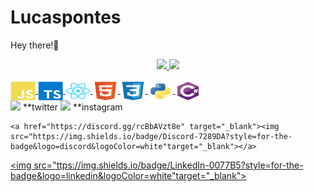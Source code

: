 # Lucaspontes
Hey there!👋


<div align="center">
  <a href="https://github.com/lucaspin-svg">
  <img height="180em" src="https://github-readme-stats.vercel.app/api?username=lucaspontes&show_icons=true&theme=omni&include_all_commits=true&count_private=true"/>
  <img height="180em" src="https://github-readme-stats.vercel.app/api/top-langs/?username=lucaspontes&layout=compact&langs_count=7&theme=omni"/>
</div>

  <div style="display: inline_block"><br>
  <img align="center" alt="Rafa-Js" height="30" width="40" src="https://raw.githubusercontent.com/devicons/devicon/master/icons/javascript/javascript-plain.svg">
  <img align="center" alt="Rafa-Ts" height="30" width="40" src="https://raw.githubusercontent.com/devicons/devicon/master/icons/typescript/typescript-plain.svg">
  <img align="center" alt="Rafa-React" height="30" width="40" src="https://raw.githubusercontent.com/devicons/devicon/master/icons/react/react-original.svg">
  <img align="center" alt="Rafa-HTML" height="30" width="40" src="https://raw.githubusercontent.com/devicons/devicon/master/icons/html5/html5-original.svg">
  <img align="center" alt="Rafa-CSS" height="30" width="40" src="https://raw.githubusercontent.com/devicons/devicon/master/icons/css3/css3-original.svg">
  <img align="center" alt="Rafa-Python" height="30" width="40" src="https://raw.githubusercontent.com/devicons/devicon/master/icons/python/python-original.svg">
  <img align="center" alt="Rafa-Csharp" height="30" width="40" src="https://raw.githubusercontent.com/devicons/devicon/master/icons/csharp/csharp-original.svg">
 
</div>

  <div>
       <a href="https://twitter.com/Heypinfay2 " target="_blank"><img src="https://img.shields.io/badge/Twitter-1DA1F2?style=for-the-badge&logo=twitter&logoColor=white" target="_blank"></a> **twitter
  <a href="https://www.instagram.com/medesluks/ " target="_blank"><img src="https://img.shields.io/badge/Instagram-E4405F?style=for-the-badge&logo=instagram&logoColor=white" target="_blank"></a> **instagram
    
    <a href="https://discord.gg/rcBbAVzt8e" target="_blank"><img src="https://img.shields.io/badge/Discord-7289DA?style=for-the-badge&logo=discord&logoColor=white"target="_blank"></a>
  <a href="https://www.linkedin.com/in/lucas-pontes-0171631a3/ " target="_blank"><img src="ttps://img.shields.io/badge/LinkedIn-0077B5?style=for-the-badge&logo=linkedin&logoColor=white"target="_blank"></a> 

  </div>
